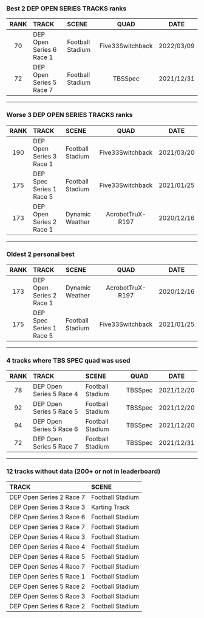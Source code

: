 ### Best 2 DEP OPEN SERIES TRACKS ranks
|RANK|TRACK|SCENE|QUAD|DATE|
|:---:|:---|:---|:---:|:---:|
|70|DEP Open Series 6 Race 1|Football Stadium|Five33Switchback|2022/03/09|
|72|DEP Open Series 5 Race 7|Football Stadium|TBSSpec|2021/12/31|
---
### Worse 3 DEP OPEN SERIES TRACKS ranks
|RANK|TRACK|SCENE|QUAD|DATE|
|:---:|:---|:---|:---:|:---:|
|190|DEP Open Series 3 Race 1|Football Stadium|Five33Switchback|2021/03/20|
|175|DEP Spec Series 1 Race 5|Football Stadium|Five33Switchback|2021/01/25|
|173|DEP Open Series 2 Race 1|Dynamic Weather|AcrobotTruX-R197|2020/12/16|
---
### Oldest 2 personal best
|RANK|TRACK|SCENE|QUAD|DATE|
|:---:|:---|:---|:---:|:---:|
|173|DEP Open Series 2 Race 1|Dynamic Weather|AcrobotTruX-R197|2020/12/16|
|175|DEP Spec Series 1 Race 5|Football Stadium|Five33Switchback|2021/01/25|
---
### 4 tracks where TBS SPEC quad was used
|RANK|TRACK|SCENE|QUAD|DATE|
|:---:|:---|:---|:---:|:---:|
|78|DEP Open Series 5 Race 4|Football Stadium|TBSSpec|2021/12/20|
|92|DEP Open Series 5 Race 5|Football Stadium|TBSSpec|2021/12/20|
|94|DEP Open Series 5 Race 6|Football Stadium|TBSSpec|2021/12/20|
|72|DEP Open Series 5 Race 7|Football Stadium|TBSSpec|2021/12/31|
---
### 12 tracks without data (200+ or not in leaderboard)
|TRACK|SCENE|
|:---|:---|
|DEP Open Series 2 Race 7|Football Stadium|
|DEP Open Series 3 Race 3|Karting Track|
|DEP Open Series 3 Race 6|Football Stadium|
|DEP Open Series 3 Race 7|Football Stadium|
|DEP Open Series 4 Race 3|Football Stadium|
|DEP Open Series 4 Race 4|Football Stadium|
|DEP Open Series 4 Race 5|Football Stadium|
|DEP Open Series 4 Race 7|Football Stadium|
|DEP Open Series 5 Race 1|Football Stadium|
|DEP Open Series 5 Race 2|Football Stadium|
|DEP Open Series 5 Race 3|Football Stadium|
|DEP Open Series 6 Race 2|Football Stadium|
